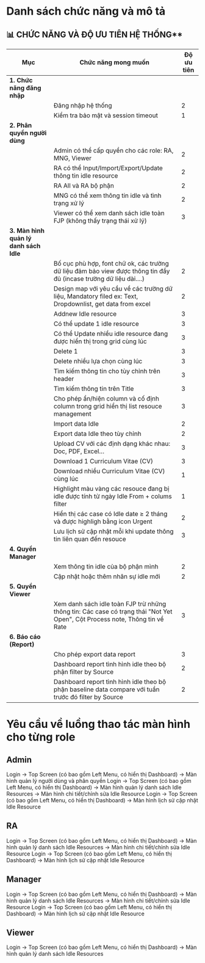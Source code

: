 # Danh sách chức năng và mô tả

## 📊 CHỨC NĂNG VÀ ĐỘ ƯU TIÊN HỆ THỐNG**

| Mục | Chức năng mong muốn | Độ ưu tiên |
|-----|-------------------|------------|
| **1. Chức năng đăng nhập** | | |
| | Đăng nhập hệ thống | 2 |
| | Kiểm tra bảo mật và session timeout | 1 |
| **2. Phân quyền người dùng** | | |
| | Admin có thể cấp quyền cho các role: RA, MNG, Viewer | 2 |
| | RA có thể Input/Import/Export/Update thông tin idle resource | 2 |
| | RA All và RA bộ phận | 2 |
| | MNG có thể xem thông tin idle và tình trạng xử lý | 2 |
| | Viewer có thể xem danh sách idle toàn FJP (không thấy trạng thái xử lý) | 3 |
| **3. Màn hình quản lý danh sách Idle** | | |
| | Bố cục phù hợp, font chữ ok, các trường dữ liệu đảm bảo view được thông tin đầy đủ (incase trường dữ liệu dài....) | 2 |
| | Design map với yêu cầu về các trường dữ liệu, Mandatory filed ex: Text, Dropdownlist, get data from excel | 2 |
| | Addnew Idle resource | 3 |
| | Có thể update 1 idle resource | 3 |
| | Có thể Update nhiều idle resource đang được hiển thị trong grid cùng lúc | 3 |
| | Delete 1 | 3 |
| | Delete nhiều lựa chọn cùng lúc | 3 |
| | Tìm kiếm thông tin cho tùy chỉnh trên header | 3 |
| | Tìm kiếm thông tin trên Title | 3 |
| | Cho phép ẩn/hiện column và cố định column trong grid hiển thị list resouce management | 3 |
| | Import data Idle | 2 |
| | Export data Idle theo tùy chỉnh | 2 |
| | Upload CV với các định dạng khác nhau: Doc, PDF, Excel… | 3 |
| | Download 1 Curriculum Vitae (CV) | 3 |
| | Download nhiều Curriculum Vitae (CV) cùng lúc | 1 |
| | Highlight màu vàng các resouce đang bị idle được tính từ ngày Idle From + colums filter | 1 |
| | Hiển thị các case có Idle date ≥ 2 tháng và được highligh bằng icon Urgent | 2 |
| | Lưu lịch sử cập nhật mỗi khi update thông tin liên quan đến resouce | 3 |
| **4. Quyền Manager** | | |
| | Xem thông tin idle của bộ phận mình | 2 |
| | Cập nhật hoặc thêm nhân sự idle mới | 2 |
| **5. Quyền Viewer** | | |
| | Xem danh sách idle toàn FJP trừ những thông tin: Các case có trạng thái "Not Yet Open", Cột Process note, Thông tin về Rate | 3 |
| **6. Báo cáo (Report)** | | |
| | Cho phép export data report | 3 |
| | Dashboard report tình hình idle theo bộ phận filter by Source | 2 |
| | Dashboard report tình hình idle theo bộ phận baseline data compare với tuần trước đó filter by Source | 2 |

# Yêu cầu về luồng thao tác màn hình cho từng role
## Admin
Login -> Top Screen (có bao gồm Left Menu, có hiển thị Dashboard) -> Màn hình quản lý người dùng và phân quyền
Login -> Top Screen (có bao gồm Left Menu, có hiển thị Dashboard) -> Màn hình quản lý danh sách Idle Resources -> Màn hình chi tiết/chỉnh sửa Idle Resource
Login -> Top Screen (có bao gồm Left Menu, có hiển thị Dashboard)  -> Màn hình lịch sử cập nhật Idle Resource

## RA
Login -> Top Screen (có bao gồm Left Menu, có hiển thị Dashboard) -> Màn hình quản lý danh sách Idle Resources -> Màn hình chi tiết/chỉnh sửa Idle Resource
Login -> Top Screen (có bao gồm Left Menu, có hiển thị Dashboard)  -> Màn hình lịch sử cập nhật Idle Resource

## Manager
Login -> Top Screen (có bao gồm Left Menu, có hiển thị Dashboard) -> Màn hình quản lý danh sách Idle Resources -> Màn hình chi tiết/chỉnh sửa Idle Resource
Login -> Top Screen (có bao gồm Left Menu, có hiển thị Dashboard)  -> Màn hình lịch sử cập nhật Idle Resource

## Viewer
Login -> Top Screen (có bao gồm Left Menu, có hiển thị Dashboard) -> Màn hình quản lý danh sách Idle Resources


